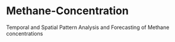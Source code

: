 # Methane-Concentration
Temporal and Spatial Pattern Analysis and Forecasting of Methane concentrations
